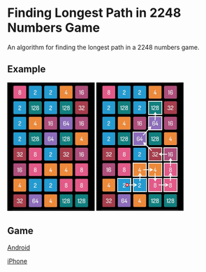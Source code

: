# Finding Longest Path in 2248 Numbers Game
 An algorithm for finding the longest path in a 2248 numbers game.

## Example
 <img src="example/input.jpg" width = 200>
 <img src="example/result.jpg" width = 200>

## Game
 [Android](https://play.google.com/store/apps/details?id=com.inspiredsquare.jupiter&hl=en_US&gl=US)

 [iPhone](https://apps.apple.com/us/app/2248-number-puzzle-game/id1487607878?platform=iphone)